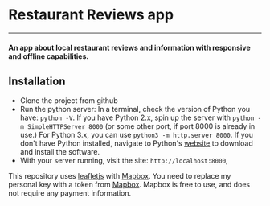 # Restaurant Reviews app
---
#### An app about local restaurant reviews and information with responsive and offline capabilities.

## Installation
- Clone the project from github
- Run the python server: In a terminal, check the version of Python you have: `python -V`. If you have Python 2.x, spin up the server with `python -m SimpleHTTPServer 8000` (or some other port, if port 8000 is already in use.) For Python 3.x, you can use `python3 -m http.server 8000`. If you don't have Python installed, navigate to Python's [website](https://www.python.org/) to download and install the software.
- With your server running, visit the site: `http://localhost:8000`,


This repository uses [leafletjs](https://leafletjs.com/) with [Mapbox](https://www.mapbox.com/). You need to replace my personal key with a token from [Mapbox](https://www.mapbox.com/). Mapbox is free to use, and does not require any payment information. 
